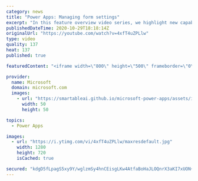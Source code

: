 ```yaml
---
category: news
title: "Power Apps: Managing form settings"
excerpt: "In this feature overview video series, we highlight new capabilities included in the latest update to Microsoft Power Apps.  Improvements to Microsoft Power Apps for managing form settings and events allow users to set various features on a form in the new modern designer.   Get the most out of Power"
publishedDateTime: 2020-10-29T18:18:14Z
originalUrl: "https://youtube.com/watch?v=4xfT4uZPLlw"
type: video
quality: 137
heat: 137
published: true

featuredContent: "<iframe width=\"800\" height=\"500\" frameborder=\"0\" src=\"https://www.youtube.com/embed/4xfT4uZPLlw\" allow=\"accelerometer; autoplay; encrypted-media; gyroscope; picture-in-picture\" allowfullscreen></iframe>"

provider:
  name: Microsoft
  domain: microsoft.com
  images:
    - url: "https://smartableai.github.io/microsoft-power-apps/assets/images/organizations/microsoft.com-50x50.jpg"
      width: 50
      height: 50

topics:
  - Power Apps

images:
  - url: "https://i.ytimg.com/vi/4xfT4uZPLlw/maxresdefault.jpg"
    width: 1280
    height: 720
    isCached: true

secured: "kdgD5fLpagS5xy9Y/wglzmSy4hnCEisgLKw4AtfaBoHaJLOQnrX3aKI7xUON+6n8Ahd3brWP/sN628z0BBjo44Iu5ZsAZToEgjTV/MVBVzPZ5dKPFZVnUf/+H3PHDxy1ncgqJuabghR5Qo/gW91Gg1xotFKsj/lJc2VKrwQOjvlDdxAikeQrb/LGNM+KY61zVlAzeZsdCQZBnLycOBFtpwC9svvm28tb9LSBfE3NVGS7+Mr3vbq2I7Qk2nHfozUIp2J2okEIjMUlwsnb8hOQEoDHUgL+6/jWaHQ2sUY40LwCSUJKnDkAn8yLid9/5HATFanh7Y+wTDmf8Uz6WtxwTzGhOhk7ZmlSmC6/b3vi5/7a45gjz3MTX3vT05jwQttPLB8Z3zoRB9LwhMyJkRsa8Uy3+ahJvIs/H+k0wyIumQc=;a5VsdxXAMVJipFrJDzMTyw=="
---
```


